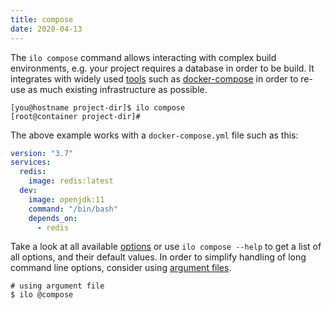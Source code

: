 ```yaml
---
title: compose
date: 2020-04-13
---
```


The `ilo compose` command allows interacting with complex build environments, e.g. your project requires a database in order to be build. It integrates with widely used [tools](./runtimes) such as [docker-compose](https://docs.docker.com/compose/) in order to re-use as much existing infrastructure as possible.

```shell script
[you@hostname project-dir]$ ilo compose
[root@container project-dir]#
```

The above example works with a `docker-compose.yml` file such as this:

```yaml
version: "3.7"
services:
  redis:
    image: redis:latest
  dev:
    image: openjdk:11
    command: "/bin/bash"
    depends_on:
      - redis
```

Take a look at all available [options](./options) or use `ilo compose --help` to get a list of all options, and their default values. In order to simplify handling of long command line options, consider using [argument files](../usage/argument-files).

```shell script
# using argument file
$ ilo @compose
```
